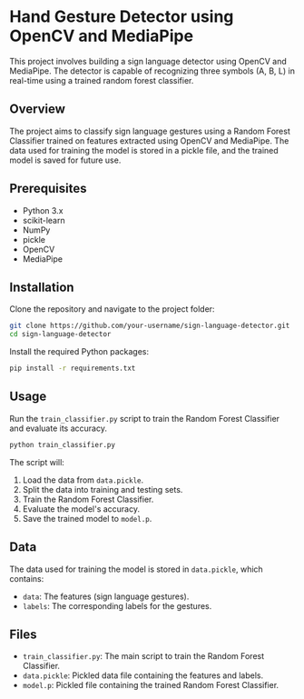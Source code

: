 
# Hand Gesture Detector using OpenCV and MediaPipe

This project involves building a sign language detector using OpenCV and MediaPipe. The detector is capable of recognizing three symbols (A, B, L) in real-time using a trained random forest classifier.

## Overview

The project aims to classify sign language gestures using a Random Forest Classifier trained on features extracted using OpenCV and MediaPipe. The data used for training the model is stored in a pickle file, and the trained model is saved for future use.

## Prerequisites

- Python 3.x
- scikit-learn
- NumPy
- pickle
- OpenCV
- MediaPipe

## Installation

Clone the repository and navigate to the project folder:

```bash
git clone https://github.com/your-username/sign-language-detector.git
cd sign-language-detector
```

Install the required Python packages:

```bash
pip install -r requirements.txt
```

## Usage

Run the `train_classifier.py` script to train the Random Forest Classifier and evaluate its accuracy.

```bash
python train_classifier.py
```

The script will:

1. Load the data from `data.pickle`.
2. Split the data into training and testing sets.
3. Train the Random Forest Classifier.
4. Evaluate the model's accuracy.
5. Save the trained model to `model.p`.

## Data

The data used for training the model is stored in `data.pickle`, which contains:

- `data`: The features (sign language gestures).
- `labels`: The corresponding labels for the gestures.

## Files

- `train_classifier.py`: The main script to train the Random Forest Classifier.
- `data.pickle`: Pickled data file containing the features and labels.
- `model.p`: Pickled file containing the trained Random Forest Classifier.

